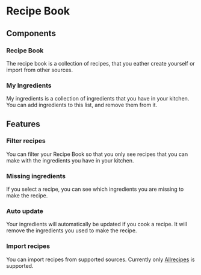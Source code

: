 # Recipe Book

## Components

### Recipe Book

The recipe book is a collection of recipes, that you eather create yourself or import from other sources.

### My Ingredients

My ingredients is a collection of ingredients that you have in your kitchen. You can add ingredients to this list, and remove them from it.

## Features

### Filter recipes

You can filter your Recipe Book so that you only see recipes that you can make with the ingredients you have in your kitchen.

### Missing ingredients

If you select a recipe, you can see which ingredients you are missing to make the recipe.

### Auto update

Your ingredients will automatically be updated if you cook a recipe. It will remove the ingredients you used to make the recipe.

### Import recipes
You can import recipes from supported sources. Currently only [Allrecipes](https://www.allrecipes.com/) is supported.
